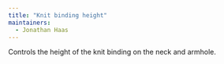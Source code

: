```yaml
---
title: "Knit binding height"
maintainers:
  - Jonathan Haas
---
```


Controls the height of the knit binding on the neck and armhole.




